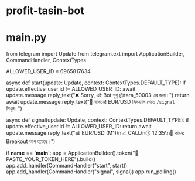 # profit-tasin-bot
# main.py
from telegram import Update
from telegram.ext import ApplicationBuilder, CommandHandler, ContextTypes

ALLOWED_USER_ID = 6965817634

async def start(update: Update, context: ContextTypes.DEFAULT_TYPE):
    if update.effective_user.id != ALLOWED_USER_ID:
        await update.message.reply_text("❌ Sorry, এই Bot শুধু @tara_50003 এর জন্য।")
        return
    await update.message.reply_text("👋 স্বাগতম! EUR/USD সিগন্যাল পেতে `/signal` লিখুন।")

async def signal(update: Update, context: ContextTypes.DEFAULT_TYPE):
    if update.effective_user.id != ALLOWED_USER_ID:
        return
    await update.message.reply_text("📊 EUR/USD (M1)\n📈 CALL\n🕒 12:35\n📌 কারন: Breakout আপ হয়েছে।")

if __name__ == '__main__':
    app = ApplicationBuilder().token("🔐PASTE_YOUR_TOKEN_HERE").build()
    app.add_handler(CommandHandler("start", start))
    app.add_handler(CommandHandler("signal", signal))
    app.run_polling()
